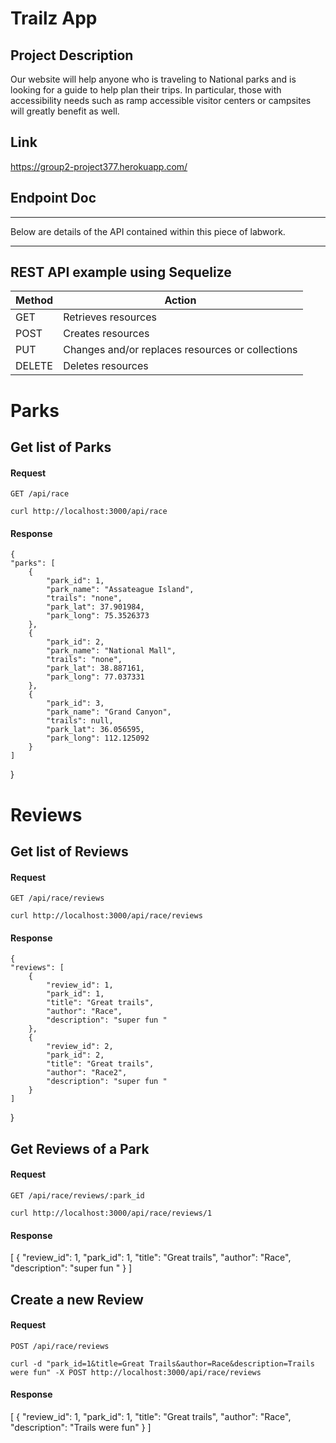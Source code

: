 # Trailz App

## Project Description
Our website will help anyone who is traveling to National parks and is looking for a guide to help plan their trips. In particular, those with accessibility needs such as ramp accessible visitor centers or campsites will greatly benefit as well.

## Link
https://group2-project377.herokuapp.com/

## Endpoint Doc

<hr>

Below are details of the API contained within this piece of labwork.

<hr>

## REST API example using Sequelize
<table>
  <thead>
    <tr>
      <th>Method</th>
      <th>Action</th>
    </tr>
  </thead>
  <tbody>
    <tr>
      <td>GET</td>
      <td>Retrieves resources</td>
    </tr>
    <tr>
      <td>POST</td>
      <td>Creates resources</td>
    </tr>
    <tr>
      <td>PUT</td>
      <td>Changes and/or replaces resources or collections</td>
    </tr>
    <tr>
      <td>DELETE</td>
      <td>Deletes resources</td>
    </tr>
  </tbody>
</table>

# Parks

## Get list of Parks

#### Request

`GET /api/race`

    curl http://localhost:3000/api/race

#### Response
    {
    "parks": [
        {
            "park_id": 1,
            "park_name": "Assateague Island",
            "trails": "none",
            "park_lat": 37.901984,
            "park_long": 75.3526373
        },
        {
            "park_id": 2,
            "park_name": "National Mall",
            "trails": "none",
            "park_lat": 38.887161,
            "park_long": 77.037331
        },
        {
            "park_id": 3,
            "park_name": "Grand Canyon",
            "trails": null,
            "park_lat": 36.056595,
            "park_long": 112.125092
        }
    ]
}

# Reviews

## Get list of Reviews

#### Request

`GET /api/race/reviews`

    curl http://localhost:3000/api/race/reviews

#### Response
    {
    "reviews": [
        {
            "review_id": 1,
            "park_id": 1,
            "title": "Great trails",
            "author": "Race",
            "description": "super fun "
        },
        {
            "review_id": 2,
            "park_id": 2,
            "title": "Great trails",
            "author": "Race2",
            "description": "super fun "
        }
    ]
}

## Get Reviews of a Park

#### Request

`GET /api/race/reviews/:park_id`

    curl http://localhost:3000/api/race/reviews/1

#### Response
   [
    {
        "review_id": 1,
        "park_id": 1,
        "title": "Great trails",
        "author": "Race",
        "description": "super fun "
    }
   ]

## Create a new Review

#### Request

`POST /api/race/reviews`

    curl -d "park_id=1&title=Great Trails&author=Race&description=Trails were fun" -X POST http://localhost:3000/api/race/reviews


#### Response
   [
    {
        "review_id": 1,
        "park_id": 1,
        "title": "Great trails",
        "author": "Race",
        "description": "Trails were fun"
    }
]
